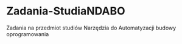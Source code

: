 # Zadania-StudiaNDABO
Zadania na przedmiot studiów Narzędzia do Automatyzacji budowy oprogramowania
